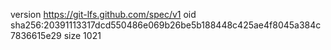version https://git-lfs.github.com/spec/v1
oid sha256:20391113317dcd550486e069b26be5b188448c425ae4f8045a384c7836615e29
size 1021
